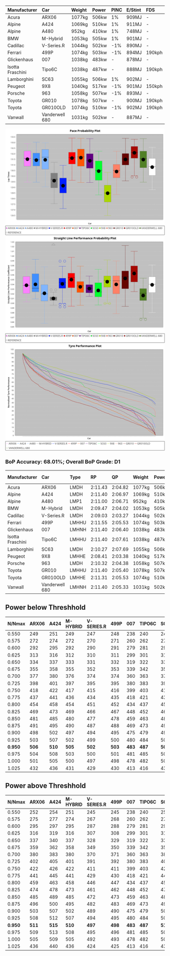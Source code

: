| Manufacturer     | Car            | Weight | Power | PINC    | E/Stint | FDS     |
|:-|:-|:-|:-|:-|:-|:-|
| Acura            | ARX06          | 1077kg | 506kw | 1%      | 909MJ   |    -    |
| Alpine           | A424           | 1069kg | 510kw | 1%      | 911MJ   |    -    |
| Alpine           | A480           | 952kg  | 410kw | 1%      | 748MJ   |    -    |
| BMW              | M-Hybrid       | 1053kg | 505kw | 1%      | 901MJ   |    -    |
| Cadillac         | V-Series.R     | 1044kg | 502kw | -1%     | 890MJ   |    -    |
| Ferrari          | 499P           | 1074kg | 503kw | -1%     | 894MJ   | 190kph  |
| Glickenhaus      | 007            | 1038kg | 483kw |    -    | 878MJ   |    -    |
| Isotta Fraschini | Tipo6C         | 1038kg | 487kw |    -    | 888MJ   | 190kph  |
| Lamborghini      | SC63           | 1055kg | 506kw | 1%      | 902MJ   |    -    |
| Peugeot          | 9X8            | 1040kg | 517kw | -1%     | 901MJ   | 150kph  |
| Porsche          | 963            | 1058kg | 507kw | -1%     | 893MJ   |    -    |
| Toyota           | GR010          | 1078kg | 507kw |    -    | 900MJ   | 190kph  |
| Toyota           | GR010OLD       | 1074kg | 510kw | -1%     | 902MJ   | 190kph  |
| Vanwall          | Vanderwell 680 | 1031kg | 502kw |    -    | 887MJ   |    -    |

![PACECHART](./IMG/ACOMETHOD.png)
![STRAIGHTLINEPERFORMANCECHART](./IMG/ACOMETHOD_sp.png)
![TYREPERFORMANCECHART](./IMG/ACOMETHOD_tw.png)

### BoP Accuracy: 68.01%; Overall BoP Grade: D1
| Manufacturer     | Car            | Type  | RP      | QP      | Weight | Power¹ | Threshhold | PINC    | Power² | E/Stint | AVG Vmax  | FDS     | RDLC | L/Stint | BOP-Grade | Model Accuracy | Model Points | Match%  |
|:-|:-|:-|:-|:-|:-|:-|:-|:-|:-|:-|:-|:-|:-|:-|:-|:-|:-|:-|
| Acura            | ARX06          | LMDH  | 2:11.43 | 2:04.82 | 1077kg | 506kw  | 210.0kph   | 1%      | 511kw  |  909MJ  | 298.74kph |    -    | 0.99 | 25      | +D1       | 100.00%        | 995          | 68.75%  |
| Alpine           | A424           | LMDH  | 2:11.40 | 2:06.97 | 1069kg | 510kw  | 210.0kph   | 1%      | 515kw  |  911MJ  | 299.87kph |    -    | 1.00 | 25      | +E2       | 100.00%        | 642          | 51.33%  |
| Alpine           | A480           | LMP1  | 2:11.00 | 2:06.71 |  952kg | 410kw  | 210.0kph   | 1%      | 414kw  |  748MJ  | 293.14kph |    -    | 0.97 | 23      | ~A1       | 60.26%         | 849          | 100.00% |
| BMW              | M-Hybrid       | LMDH  | 2:09.47 | 2:04.02 | 1053kg | 505kw  | 210.0kph   | 1%      | 510kw  |  901MJ  | 296.46kph |    -    | 1.02 | 25      | -E2       | 100.00%        | 1714         | 51.34%  |
| Cadillac         | V-Series.R     | LMDH  | 2:09.03 | 2:03.27 | 1044kg | 502kw  | 210.0kph   | -1%     | 497kw  |  890MJ  | 299.25kph |    -    | 1.02 | 25      | -Ω1       | 98.95%         | 2271         | 38.14%  |
| Ferrari          | 499P           | LMHHU | 2:11.55 | 2:05.53 | 1074kg | 503kw  | 210.0kph   | -1%     | 498kw  |  894MJ  | 299.71kph | 190kph  | 1.02 | 25      | +C1       | 99.93%         | 2718         | 77.62%  |
| Glickenhaus      | 007            | LMHNH | 2:11.40 | 2:06.40 | 1038kg | 483kw  | 210.0kph   |    -    | 483kw  |  878MJ  | 297.30kph |    -    | 0.95 | 25      | +B2       | 96.34%         | 1634         | 84.77%  |
| Isotta Fraschini | Tipo6C         | LMHHU | 2:11.40 | 2:07.61 | 1038kg | 487kw  | 210.0kph   |    -    | 487kw  |  888MJ  | 297.12kph | 190kph  | 1.07 | 25      | +Ω1       | 92.36%         | 133          | 48.19%  |
| Lamborghini      | SC63           | LMDH  | 2:10.27 | 2:07.69 | 1055kg | 506kw  | 210.0kph   | 1%      | 511kw  |  902MJ  | 298.10kph |    -    | 1.04 | 25      | -B1       | 96.54%         | 418          | 86.94%  |
| Peugeot          | 9X8            | LMHHE | 2:08.41 | 2:03.38 | 1040kg | 517kw  | 210.0kph   | -1%     | 512kw  |  901MJ  | 301.48kph | 150kph  | 1.03 | 25      | -Ω1       | 88.68%         | 2617         | 14.98%  |
| Porsche          | 963            | LMDH  | 2:10.32 | 2:04.38 | 1058kg | 507kw  | 210.0kph   | -1%     | 502kw  |  893MJ  | 299.35kph |    -    | 1.01 | 25      | -B1       | 99.98%         | 6168         | 86.21%  |
| Toyota           | GR010          | LMHHU | 2:11.40 | 2:05.40 | 1078kg | 507kw  | 210.0kph   |    -    | 507kw  |  900MJ  | 300.68kph | 190kph  | 1.01 | 25      | +B2       | 98.53%         | 3557         | 81.38%  |
| Toyota           | GR010OLD       | LMHHE | 2:11.31 | 2:05.53 | 1074kg | 510kw  | 210.0kph   | -1%     | 505kw  |  902MJ  | 302.53kph | 190kph  | 1.01 | 25      | +B1       | 92.01%         | 1427         | 88.54%  |
| Vanwall          | Vanderwell 680 | LMHNH | 2:11.40 | 2:05.33 | 1031kg | 502kw  | 210.0kph   |    -    | 502kw  |  887MJ  | 296.03kph |    -    | 1.00 | 25      | +C2       | 94.62%         | 633          | 73.97%  |

## Power below Threshhold
| N/Nmax    | ARX06   | A424    | M-HYBRID | V-SERIES.R | 499P    | 007     | TIPO6C  | SC63    | 9X8     | 963     | GR010   | GR010OLD | VANDERWELL 680 | ​     | RPM      | A480    |
|:-|:-|:-|:-|:-|:-|:-|:-|:-|:-|:-|:-|:-|:-|:-|:-|:-|
|  0.550    |  249    |  251    |  249     |  247       |  248    |  238    |  240    |  249    |  255    |  250    |  250    |  251     |  247           |  ​    |   --     |   -     |
|  0.575    |  272    |  274    |  272     |  270       |  271    |  260    |  262    |  272    |  278    |  273    |  273    |  274     |  270           |  ​    |   --     |   -     |
|  0.600    |  292    |  295    |  292     |  290       |  291    |  279    |  281    |  292    |  298    |  293    |  293    |  295     |  290           |  ​    |   --     |   -     |
|  0.625    |  313    |  316    |  312     |  310       |  311    |  299    |  301    |  313    |  320    |  314    |  314    |  316     |  310           |  ​    |   --     |   -     |
|  0.650    |  334    |  337    |  333     |  331       |  332    |  319    |  322    |  334    |  341    |  335    |  335    |  337     |  331           |  ​    |   --     |   -     |
|  0.675    |  355    |  358    |  355     |  352       |  353    |  339    |  342    |  355    |  363    |  356    |  356    |  358     |  352           |  ​    |   --     |   -     |
|  0.700    |  377    |  380    |  376     |  374       |  374    |  360    |  363    |  377    |  385    |  377    |  377    |  380     |  374           |  ​    |   --     |   -     |
|  0.725    |  398    |  401    |  397     |  395       |  395    |  380    |  383    |  398    |  407    |  399    |  399    |  401     |  395           |  ​    |   --     |   -     |
|  0.750    |  418    |  422    |  417     |  415       |  416    |  399    |  403    |  418    |  427    |  419    |  419    |  422     |  415           |  ​    |   --     |   -     |
|  0.775    |  437    |  441    |  436     |  434       |  435    |  418    |  421    |  437    |  446    |  438    |  438    |  441     |  434           |  ​    |  5000    |  242    |
|  0.800    |  454    |  458    |  454     |  451       |  452    |  434    |  437    |  454    |  464    |  455    |  455    |  458     |  451           |  ​    |  5500    |  286    |
|  0.825    |  469    |  473    |  469     |  466       |  467    |  448    |  452    |  469    |  479    |  470    |  470    |  473     |  466           |  ​    |  6000    |  319    |
|  0.850    |  481    |  485    |  480     |  477       |  478    |  459    |  463    |  481    |  491    |  482    |  482    |  485     |  477           |  ​    |  6500    |  361    |
|  0.875    |  491    |  495    |  490     |  487       |  488    |  469    |  473    |  491    |  502    |  492    |  492    |  495     |  487           |  ​    |  7000    |  403    |
|  0.900    |  498    |  502    |  497     |  494       |  495    |  475    |  479    |  498    |  509    |  499    |  499    |  502     |  494           |  ​    |  7500    |  413    |
|  0.925    |  503    |  507    |  502     |  499       |  500    |  480    |  484    |  503    |  514    |  504    |  504    |  507     |  499           |  ​    |  8000    |  409    |
| **0.950** | **506** | **510** | **505**  | **502**    | **503** | **483** | **487** | **506** | **517** | **507** | **507** | **510**  | **502**        | **​** | **8500** | **412** |
|  0.975    |  504    |  508    |  503     |  500       |  501    |  481    |  485    |  504    |  515    |  505    |  505    |  508     |  500           |  ​    |  9000    |  206    |
|  1.000    |  501    |  505    |  500     |  497       |  498    |  478    |  482    |  501    |  511    |  502    |  502    |  505     |  497           |  ​    |   --     |   -     |
|  1.025    |  432    |  436    |  431     |  429       |  430    |  413    |  416    |  432    |  441    |  433    |  433    |  436     |  429           |  ​    |   --     |   -     |

## Power above Threshhold
| N/Nmax    | ARX06   | A424    | M-HYBRID | V-SERIES.R | 499P    | 007     | TIPO6C  | SC63    | 9X8     | 963     | GR010   | GR010OLD | VANDERWELL 680 | ​     | RPM      | A480    |
|:-|:-|:-|:-|:-|:-|:-|:-|:-|:-|:-|:-|:-|:-|:-|:-|:-|
|  0.550    |  252    |  254    |  251     |  245       |  245    |  238    |  240    |  252    |  252    |  247    |  250    |  249     |  247           |  ​    |   --     |   -     |
|  0.575    |  275    |  277    |  274     |  267       |  268    |  260    |  262    |  275    |  275    |  270    |  273    |  272     |  270           |  ​    |   --     |   -     |
|  0.600    |  295    |  297    |  295     |  287       |  288    |  279    |  281    |  295    |  296    |  290    |  293    |  292     |  290           |  ​    |   --     |   -     |
|  0.625    |  316    |  319    |  316     |  307       |  308    |  299    |  301    |  316    |  317    |  310    |  314    |  312     |  310           |  ​    |   --     |   -     |
|  0.650    |  337    |  340    |  337     |  328       |  329    |  319    |  322    |  337    |  338    |  331    |  335    |  333     |  331           |  ​    |   --     |   -     |
|  0.675    |  359    |  362    |  358     |  349       |  350    |  339    |  342    |  359    |  359    |  352    |  356    |  355     |  352           |  ​    |   --     |   -     |
|  0.700    |  380    |  383    |  380     |  370       |  371    |  360    |  363    |  380    |  381    |  374    |  377    |  376     |  374           |  ​    |   --     |   -     |
|  0.725    |  402    |  405    |  401     |  391       |  392    |  380    |  383    |  402    |  403    |  395    |  399    |  397     |  395           |  ​    |   --     |   -     |
|  0.750    |  422    |  426    |  422     |  411       |  411    |  399    |  403    |  422    |  423    |  415    |  419    |  417     |  415           |  ​    |   --     |   -     |
|  0.775    |  441    |  445    |  441     |  429       |  430    |  418    |  421    |  441    |  442    |  434    |  438    |  436     |  434           |  ​    |  5000    |  242    |
|  0.800    |  459    |  463    |  458     |  446       |  447    |  434    |  437    |  459    |  460    |  451    |  455    |  454     |  451           |  ​    |  5500    |  286    |
|  0.825    |  474    |  478    |  473     |  461       |  462    |  448    |  452    |  474    |  475    |  466    |  470    |  469     |  466           |  ​    |  6000    |  319    |
|  0.850    |  485    |  489    |  485     |  472       |  473    |  459    |  463    |  485    |  486    |  477    |  482    |  480     |  477           |  ​    |  6500    |  361    |
|  0.875    |  496    |  500    |  495     |  482       |  483    |  469    |  473    |  496    |  497    |  487    |  492    |  490     |  487           |  ​    |  7000    |  403    |
|  0.900    |  503    |  507    |  502     |  489       |  490    |  475    |  479    |  503    |  504    |  494    |  499    |  497     |  494           |  ​    |  7500    |  413    |
|  0.925    |  508    |  512    |  507     |  494       |  495    |  480    |  484    |  508    |  509    |  499    |  504    |  502     |  499           |  ​    |  8000    |  409    |
| **0.950** | **511** | **515** | **510**  | **497**    | **498** | **483** | **487** | **511** | **512** | **502** | **507** | **505**  | **502**        | **​** | **8500** | **412** |
|  0.975    |  509    |  513    |  508     |  495       |  496    |  481    |  485    |  509    |  510    |  500    |  505    |  503     |  500           |  ​    |  9000    |  206    |
|  1.000    |  505    |  509    |  505     |  492       |  493    |  478    |  482    |  505    |  506    |  497    |  502    |  500     |  497           |  ​    |   --     |   -     |
|  1.025    |  436    |  440    |  436     |  424       |  425    |  413    |  416    |  436    |  437    |  429    |  433    |  431     |  429           |  ​    |   --     |   -     |
